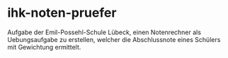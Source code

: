 # ihk-noten-pruefer
Aufgabe der Emil-Possehl-Schule Lübeck, einen Notenrechner als Uebungsaufgabe zu erstellen, welcher die Abschlussnote eines Schülers mit Gewichtung ermittelt.
